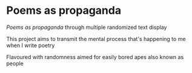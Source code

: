 # Poems as propaganda

*Poems as propaganda* through multiple randomized text display

This project aims to transmit the mental process that's happening to me when I write poetry

Flavoured with randomness aimed for easily bored apes also known as people
